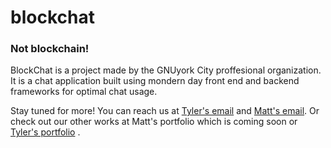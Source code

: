 # blockchat
### Not blockchain!

BlockChat  is a project made by the  GNUyork City proffesional organization.
It is a chat application built using mondern day front end and backend frameworks for optimal chat usage.


Stay tuned for more! 
You can reach us at [Tyler's email](maito:tynobledev@gmail.com) and [Matt's email](mailto:matthew.brandon.arnold@gmail.com).
Or check out our other works at Matt's portfolio which is coming soon or [Tyler's portfolio](Nobletyler.github.com) .
